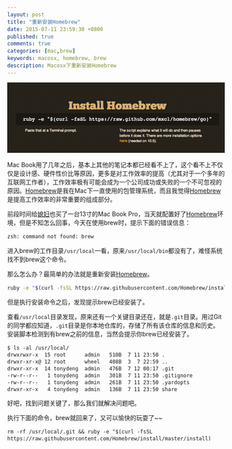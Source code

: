 ```yaml
---
layout: post
title: "重新安装Homebrew"
date: 2015-07-11 23:59:30 +0800
published: true
comments: true
categories: [mac,brew]
keywords: macosx, homebrew, brew
description: Macosx下重新安装Homebrew
---
```


![Homebrew](/images/blog/homebrew.png)

Mac Book用了几年之后，基本上其他的笔记本都已经看不上了，这个看不上不仅仅是设计感、硬件性价比等原因，更多是对工作效率的提高（尤其对于一个多年的互联网工作者），工作效率极有可能会成为一个公司成功或失败的一个不可忽视的原因。[Homebrew](http://brew.sh/)是我在Mac下一直使用的包管理系统，而且我觉得[Homebrew](http://brew.sh)是提高工作效率的非常重要的组成部分。

前段时间给[媳妇](http://janehao.github.io)也买了一台13寸的Mac Book Pro，当天就配置好了[Homebrew](http://brew.sh)环境，但是不知怎么回事，今天在使用brew时，提示下面的错误信息：


```bash
zsh: command not found: brew
```

进入brew的工作目录`/usr/local`一看，原来`/usr/local/bin`都没有了，难怪系统找不到brew这个命令。

那么怎么办？最简单的办法就是重新安装[Homebrew](http://bash.sh)。

```bash
ruby -e "$(curl -fsSL https://raw.githubusercontent.com/Homebrew/install/master/install)"
```

但是执行安装命令之后，发现提示brew已经安装了。


查看`/usr/local`目录发现，原来还有一个关键目录还在，就是`.git`目录。用过Git的同学都应知道，`.git`目录是你本地仓库的，存储了所有该仓库的信息和历史。安装脚本检测到有brew之前的信息，当然会提示你brew已经安装了。


```
$ ls -al /usr/local/
drwxrwxr-x  15 root      admin   510B  7 11 23:50 .
drwxr-xr-x@ 12 root      wheel   408B  3  7 22:59 ..
drwxr-xr-x  14 tonydeng  admin   476B  7 12 00:17 .git
-rw-r--r--   1 tonydeng  admin   301B  7 11 23:50 .gitignore
-rw-r--r--   1 tonydeng  admin   261B  7 11 23:50 .yardopts
drwxr-xr-x   4 tonydeng  admin   136B  7 11 23:50 share
```

好吧，找到问题关键了，那么我们就解决问题吧。


执行下面的命令，brew就回来了，又可以愉快的玩耍了~~

```
rm -rf /usr/local/.git && ruby -e "$(curl -fsSL https://raw.githubusercontent.com/Homebrew/install/master/install)
```

